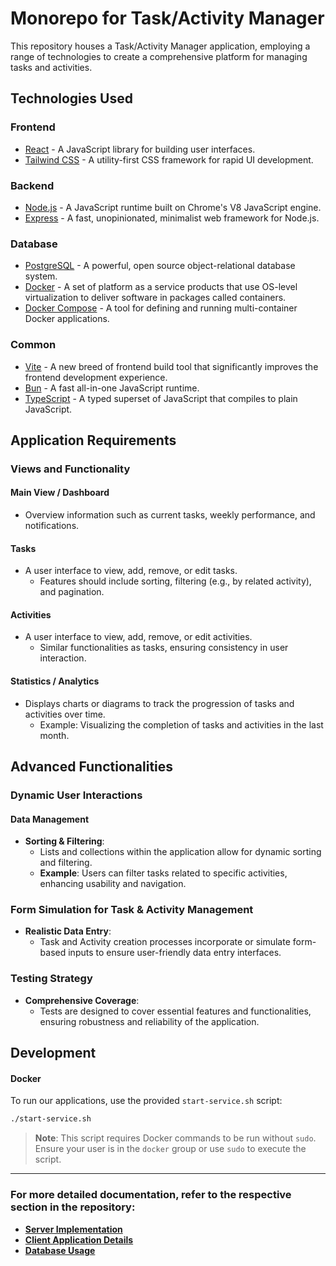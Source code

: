# Monorepo for Task/Activity Manager

This repository houses a Task/Activity Manager application, employing a range of technologies to create a comprehensive platform for managing tasks and activities.

## Technologies Used

### Frontend

- [React](https://reactjs.org/) - A JavaScript library for building user interfaces.
- [Tailwind CSS](https://tailwindcss.com/) - A utility-first CSS framework for rapid UI development.

### Backend

- [Node.js](https://nodejs.org/) - A JavaScript runtime built on Chrome's V8 JavaScript engine.
- [Express](https://expressjs.com/) - A fast, unopinionated, minimalist web framework for Node.js.

### Database

- [PostgreSQL](https://www.postgresql.org/) - A powerful, open source object-relational database system.
- [Docker](https://www.docker.com/) - A set of platform as a service products that use OS-level virtualization to deliver software in packages called containers.
- [Docker Compose](https://docs.docker.com/compose/) - A tool for defining and running multi-container Docker applications.

### Common

- [Vite](https://vitejs.dev/) - A new breed of frontend build tool that significantly improves the frontend development experience.
- [Bun](https://bun.sh/) - A fast all-in-one JavaScript runtime.
- [TypeScript](https://www.typescriptlang.org/) - A typed superset of JavaScript that compiles to plain JavaScript.

## Application Requirements

### Views and Functionality

#### **Main View / Dashboard**

- Overview information such as current tasks, weekly performance, and notifications.

#### **Tasks**

- A user interface to view, add, remove, or edit tasks.
  - Features should include sorting, filtering (e.g., by related activity), and pagination.

#### **Activities**

- A user interface to view, add, remove, or edit activities.
  - Similar functionalities as tasks, ensuring consistency in user interaction.

#### **Statistics / Analytics**

- Displays charts or diagrams to track the progression of tasks and activities over time.
  - Example: Visualizing the completion of tasks and activities in the last month.

## Advanced Functionalities

### Dynamic User Interactions

#### **Data Management**

- **Sorting & Filtering**:
  - Lists and collections within the application allow for dynamic sorting and filtering.
  - **Example**: Users can filter tasks related to specific activities, enhancing usability and navigation.

### Form Simulation for Task & Activity Management

- **Realistic Data Entry**:
  - Task and Activity creation processes incorporate or simulate form-based inputs to ensure user-friendly data entry interfaces.

### Testing Strategy

- **Comprehensive Coverage**:
  - Tests are designed to cover essential features and functionalities, ensuring robustness and reliability of the application.

## Development

#### Docker

To run our applications, use the provided `start-service.sh` script:

```bash
./start-service.sh
```

> **Note**: This script requires Docker commands to be run without `sudo`. Ensure your user is in the `docker` group or use `sudo` to execute the script.

---

### For more detailed documentation, refer to the respective section in the repository:

- **[Server Implementation](docs/server/server-usage.md)**
- **[Client Application Details](docs/client/application-usage.md)**
- **[Database Usage](docs/database/database-usage.md)**
